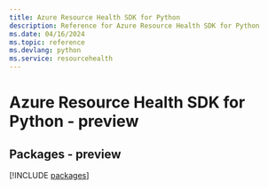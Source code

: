 ```yaml
---
title: Azure Resource Health SDK for Python
description: Reference for Azure Resource Health SDK for Python
ms.date: 04/16/2024
ms.topic: reference
ms.devlang: python
ms.service: resourcehealth
---
```

# Azure Resource Health SDK for Python - preview
## Packages - preview
[!INCLUDE [packages](resource-health-index.md)]
